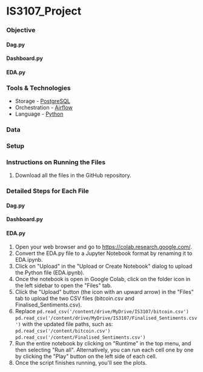 # IS3107_Project

### Objective
#### Dag.py
#### Dashboard.py
#### EDA.py

### Tools & Technologies
- Storage - [PostgreSQL](https://www.postgresql.org/)
- Orchestration - [Airflow](https://airflow.apache.org/)
- Language - [Python](https://www.python.org/)

### Data 

### Setup

### Instructions on Running the Files
1. Download all the files in the GitHub repository. 
### Detailed Steps for Each File
#### Dag.py
#### Dashboard.py
#### EDA.py
1. Open your web browser and go to https://colab.research.google.com/.
2. Convert the EDA.py file to a Jupyter Notebook format by renaming it to EDA.ipynb.
3. Click on "Upload" in the "Upload or Create Notebook" dialog to upload the Python file (EDA.ipynb).
4. Once the notebook is open in Google Colab, click on the folder icon in the left sidebar to open the "Files" tab.
5. Click the "Upload" button (the icon with an upward arrow) in the "Files" tab to upload the two CSV files (bitcoin.csv and Finalised_Sentiments.csv).
6. Replace 
   ```pd.read_csv('/content/drive/MyDrive/IS3107/bitcoin.csv')```
   ```pd.read_csv('/content/drive/MyDrive/IS3107/Finalised_Sentiments.csv')```
   with the updated file paths, such as:
   ```pd.read_csv('/content/bitcoin.csv')```
   ```pd.read_csv('/content/Finalised_Sentiments.csv')```
7. Run the entire notebook by clicking on "Runtime" in the top menu, and then selecting "Run all". Alternatively, you can run each cell one by one by clicking the "Play" button on the left side of each cell.
8. Once the script finishes running, you'll see the plots.
